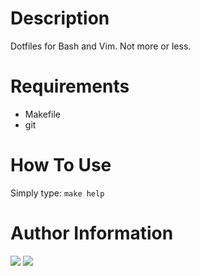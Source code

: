 # Description

Dotfiles for Bash and Vim. Not more or less.

# Requirements

* Makefile
* git

# How To Use

Simply type: `make help`

Author Information
==================

<a href="https://github.com/tehtbl"><img src="https://img.shields.io/badge/GitHub-tehtbl-blue/?style=flat&logo=github" /></a> <a href="https://twitter.com/tehtbl"><img src="https://img.shields.io/badge/Twitter-tehtbl-blue/?style=flat&logo=twitter" /></a>
